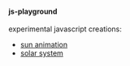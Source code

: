 #### js-playground

experimental javascript creations:

 * [sun animation](https://mac-s-g.github.io/js-playground/sun-animation/)
 * [solar system](https://mac-s-g.github.io/js-playground/orbit/)




